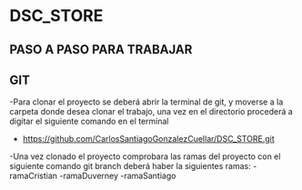 # DSC_STORE
## PASO A PASO PARA TRABAJAR 

## GIT
-Para clonar el proyecto se deberá abrir la terminal de git, y moverse a la carpeta donde desea clonar el trabajo, una vez en el directorio procederá a digitar el siguiente comando en el terminal
  - https://github.com/CarlosSantiagoGonzalezCuellar/DSC_STORE.git

-Una vez clonado el proyecto comprobara las ramas del proyecto con el siguiente comando 
git branch 
deberá haber la siguientes ramas:
  -ramaCristian
  -ramaDuverney
  -ramaSantiago


